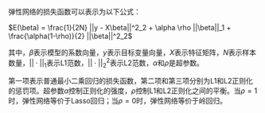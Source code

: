 弹性网络的损失函数可以表示为以下公式：

$E(\beta) = \frac{1}{2N} ||y - X\beta||^2_2 + \alpha \rho ||\beta||_1 + \frac{\alpha(1-\rho)}{2} ||\beta||^2_2$

其中，$\beta$表示模型的系数向量，$y$表示目标变量向量，$X$表示特征矩阵，$N$表示样本数量，$||\cdot||_1$表示L1范数，$||\cdot||^2_2$表示L2范数，$\alpha$和$\rho$是超参数。

第一项表示普通最小二乘回归的损失函数，第二项和第三项分别为L1和L2正则化的惩罚项。超参数$\alpha$控制正则化的强度，$\rho$控制L1和L2正则化之间的平衡。当$\rho=1$时，弹性网络等价于Lasso回归；当$\rho=0$时，弹性网络等价于岭回归。